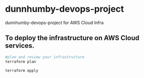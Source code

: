 # dunnhumby-devops-project
dunnhumby-devops-project for AWS Cloud Infra


## To deploy the infrastructure on AWS Cloud services.

```bash
#plan and review your infrastructure
terraform plan
```

 ```bash
terraform apply
```


